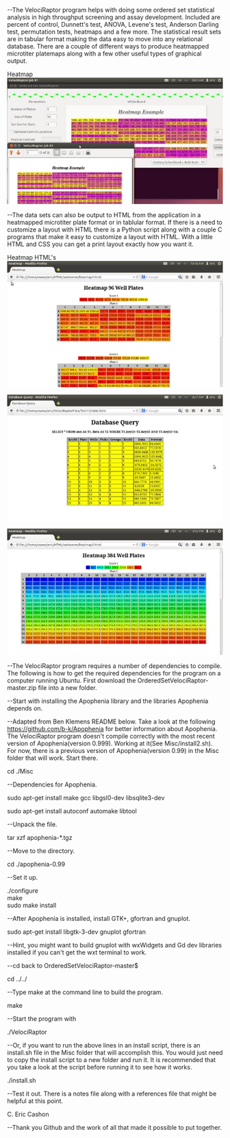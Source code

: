 

--The VelociRaptor program helps with doing some ordered set statistical analysis in high throughput screening and assay development. Included are percent of control, Dunnett's test, ANOVA, Levene's test, Anderson Darling test, permutation tests, heatmaps and a few more. The statistical result sets are in tabular format making the data easy to move into any relational database. There are a couple of different ways to produce heatmapped microtiter platemaps along with a few other useful types of graphical output. 

Heatmap
![ScreenShot](/HeatmapReadme.jpg)

--The data sets can also be output to HTML from the application in a heatmapped microtiter plate format or in tablular format. If there is a need to customize a layout with HTML there is a Python script along with a couple C programs that make it easy to customize a layout with HTML. With a little HTML and CSS you can get a print layout exactly how you want it.

Heatmap HTML's
![Screenshot2](/Heatmap2.jpg)

![Screenshot3](/table1.jpg)

![Screenshot4](/Heatmap3.jpg)


--The VelociRaptor program requires a number of dependencies to compile. The following is how to get the required dependencies for the program on a computer running Ubuntu. First download the OrderedSetVelociRaptor-master.zip file into a new folder.

--Start with installing the Apophenia library and the libraries Apophenia depends on.

--Adapted from Ben Klemens README below. Take a look at the following https://github.com/b-k/Apophenia for better information about Apophenia. The VelociRaptor program doesn't compile correctly with the most recent version of Apophenia(version 0.999). Working at it(See Misc/install2.sh). For now, there is a previous version of Apophenia(version 0.99) in the Misc folder that will work. Start there.

cd ./Misc

--Dependencies for Apophenia. 

sudo apt-get install make gcc libgsl0-dev libsqlite3-dev
 
sudo apt-get install autoconf automake libtool  

--Unpack the file.

tar xzf apophenia-*.tgz   

--Move to the directory.

cd ./apophenia-0.99 

--Set it up.

./configure   
make   
sudo make install  

--After Apophenia is installed, install GTK+, gfortran and gnuplot.

sudo apt-get install libgtk-3-dev gnuplot gfortran

--Hint, you might want to build gnuplot with wxWidgets and Gd dev libraries installed if you can't get the wxt terminal to work. 

--cd back to OrderedSetVelociRaptor-master$

cd ../../

--Type make at the command line to build the program.

make 

--Start the program with

./VelociRaptor

--Or, if you want to run the above lines in an install script, there is an install.sh file in the Misc folder that will accomplish this. You would just need to copy the install script to a new folder and run it. It is recommended that you take a look at the script before running it to see how it works.

./install.sh

--Test it out. There is a notes file along with a references file that might be helpful at this point.

C. Eric Cashon

--Thank you Github and the work of all that made it possible to put together.